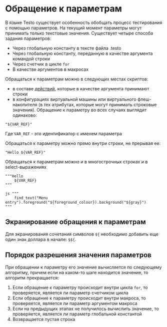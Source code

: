 # Обращение к параметрам

В языке Testo существует особенность обобщать процесс тестирования с
помощью параметров. На текущий момент параметры могут принимать только
текстовые значения. Существует четыре способа задания параметров:

- Через глобальную константу в тексте файла .testo
- Через глобальную константу, переданную в качестве аргумента
  командой строки
- Через счетчик в цикле `for`
- В качестве аргументов в макросах

Обращаться к параметрам можно в следующих местах скриптов:

- в составе [действий](actions),
  которые в качестве аргумента принимают строки
- в конфигурациях виртуальной машины или виртуального
  флеш-накопителя (в тех атрибутах, которые могут принимать
  строковые значения). Обращение к параметру во всех случаях
  выглядит одинаково:

```
"${VAR_REF}"
```

Где `VAR_REF` - это идентификатор с именем параметра

Обращаться к параметру можно прямо внутри строки, не прерывая ее:

```
"Hello ${VAR_REF}"
```

Обращаться к параметрам можно и в многострочных строках и в
select-выражениях

```
"""Hello
	${VAR_REF}
"""

js """
	find_text("Menu entry").foreground("${foreground_colour}).background("${gray}")
"""
```

## Экранирование обращения к параметрам

Для экранирования сочетания символов `${` необходимо добавить еще один
знак доллара в начале: `$${`.

## Порядок разрешения значения параметров

При обращении к параметру его значение вычисляется по следующему
алгоритму, причем если на каком-то шаге находится значение, то алгоритм
прекращается:

1)  Если обращение к параметру происходит внутри цикла `for`, то
    проверяется, является ли параметр счетчиком цикла
2)  Если обращение к параметру происходит внутри макроса, то
    проверяется, является ли параметр аргументом макроса
3)  Если на предыдущих этапах не получилось вычислить значение, то
    проверяется, является ли параметр глобальной константой
4)  Возвращается пустая строка
